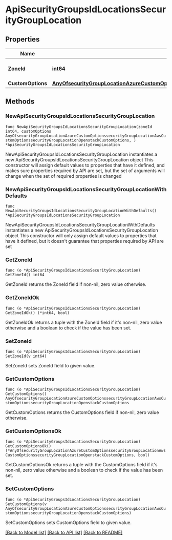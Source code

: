 # ApiSecurityGroupsIdLocationsSecurityGroupLocation

## Properties

Name | Type | Description | Notes
------------ | ------------- | ------------- | -------------
**ZoneId** | **int64** | The ID of the Zone (Cloud) | 
**CustomOptions** | [**AnyOfsecurityGroupLocationAzureCustomOptionssecurityGroupLocationAwsCustomOptionssecurityGroupLocationOpenstackCustomOptions**](anyOf&lt;securityGroupLocationAzureCustomOptions,securityGroupLocationAwsCustomOptions,securityGroupLocationOpenstackCustomOptions&gt;.md) |  | 

## Methods

### NewApiSecurityGroupsIdLocationsSecurityGroupLocation

`func NewApiSecurityGroupsIdLocationsSecurityGroupLocation(zoneId int64, customOptions AnyOfsecurityGroupLocationAzureCustomOptionssecurityGroupLocationAwsCustomOptionssecurityGroupLocationOpenstackCustomOptions, ) *ApiSecurityGroupsIdLocationsSecurityGroupLocation`

NewApiSecurityGroupsIdLocationsSecurityGroupLocation instantiates a new ApiSecurityGroupsIdLocationsSecurityGroupLocation object
This constructor will assign default values to properties that have it defined,
and makes sure properties required by API are set, but the set of arguments
will change when the set of required properties is changed

### NewApiSecurityGroupsIdLocationsSecurityGroupLocationWithDefaults

`func NewApiSecurityGroupsIdLocationsSecurityGroupLocationWithDefaults() *ApiSecurityGroupsIdLocationsSecurityGroupLocation`

NewApiSecurityGroupsIdLocationsSecurityGroupLocationWithDefaults instantiates a new ApiSecurityGroupsIdLocationsSecurityGroupLocation object
This constructor will only assign default values to properties that have it defined,
but it doesn't guarantee that properties required by API are set

### GetZoneId

`func (o *ApiSecurityGroupsIdLocationsSecurityGroupLocation) GetZoneId() int64`

GetZoneId returns the ZoneId field if non-nil, zero value otherwise.

### GetZoneIdOk

`func (o *ApiSecurityGroupsIdLocationsSecurityGroupLocation) GetZoneIdOk() (*int64, bool)`

GetZoneIdOk returns a tuple with the ZoneId field if it's non-nil, zero value otherwise
and a boolean to check if the value has been set.

### SetZoneId

`func (o *ApiSecurityGroupsIdLocationsSecurityGroupLocation) SetZoneId(v int64)`

SetZoneId sets ZoneId field to given value.


### GetCustomOptions

`func (o *ApiSecurityGroupsIdLocationsSecurityGroupLocation) GetCustomOptions() AnyOfsecurityGroupLocationAzureCustomOptionssecurityGroupLocationAwsCustomOptionssecurityGroupLocationOpenstackCustomOptions`

GetCustomOptions returns the CustomOptions field if non-nil, zero value otherwise.

### GetCustomOptionsOk

`func (o *ApiSecurityGroupsIdLocationsSecurityGroupLocation) GetCustomOptionsOk() (*AnyOfsecurityGroupLocationAzureCustomOptionssecurityGroupLocationAwsCustomOptionssecurityGroupLocationOpenstackCustomOptions, bool)`

GetCustomOptionsOk returns a tuple with the CustomOptions field if it's non-nil, zero value otherwise
and a boolean to check if the value has been set.

### SetCustomOptions

`func (o *ApiSecurityGroupsIdLocationsSecurityGroupLocation) SetCustomOptions(v AnyOfsecurityGroupLocationAzureCustomOptionssecurityGroupLocationAwsCustomOptionssecurityGroupLocationOpenstackCustomOptions)`

SetCustomOptions sets CustomOptions field to given value.



[[Back to Model list]](../README.md#documentation-for-models) [[Back to API list]](../README.md#documentation-for-api-endpoints) [[Back to README]](../README.md)


